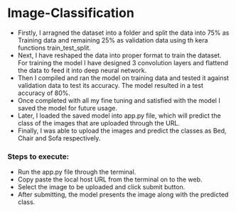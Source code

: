 # Image-Classification

- Firstly, I arragned the dataset into a folder and split the data into 75% as Training data and remaining 25% as validation data using th kera functions train_test_split.
- Next, I have reshaped the data into proper format to train the dataset. For training the model I have designed 3 convolution layers and flattend the data to feed it into deep neural network. 
- Then I compiled and ran the model on training data and tested it against validation data  to test its accuracy. The model resulted in a test accuracy of 80%.
- Once completed with all my fine tuning and satisfied with the model I saved the model for future usage.
- Later, I loaded the saved model into app.py file, which will predict the class of the images that are uploaded through the URL.
- Finally, I was able to upload the images and predict the classes as Bed, Chair and Sofa respectively. 

### Steps to execute:

- Run the app.py file through the terminal.
- Copy paste the local host URL from the terminal on to the web.
- Select the image to be uploaded and click submit button.
- After submitting, the model presents the image along with the predicted class.
